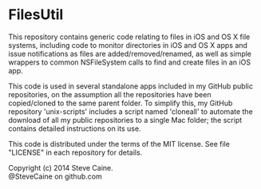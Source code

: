 FilesUtil
=========

This repository contains generic code relating to files in iOS and OS X file systems, including code to monitor directories in iOS and OS X apps and issue notifications as files are added/removed/renamed, as well as simple wrappers to common NSFileSystem calls to find and create files in an iOS app. 

This code is used in several standalone apps included in my GitHub public repositories, on the assumption all the repositories have been copied/cloned to the same parent folder. To simplify this, my GitHub repository 'unix-scripts' includes a script named 'cloneall' to automate the download of all my public repositories to a single Mac folder; the script contains detailed instructions on its use. 

This code is distributed under the terms of the MIT license. See file "LICENSE" in each repository for details.

Copyright (c) 2014 Steve Caine. <br>
@SteveCaine on github.com
